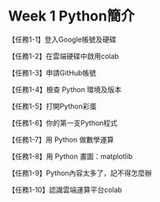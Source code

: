 # Week 1 Python簡介

【任務1-1】登入Google帳號及硬碟

【任務1-2】在雲端硬碟中啟用colab

【任務1-3】申請GitHub帳號

【任務1-4】檢查 Python 環境及版本

【任務1-5】打開Python彩蛋

【任務1-6】你的第一支Python程式

【任務1-7】用 Python 做數學運算

【任務1-8】用 Python 畫圖：matplotlib

【任務1-9】Python內容太多了，記不得怎麼辦

【任務1-10】認識雲端運算平台colab
